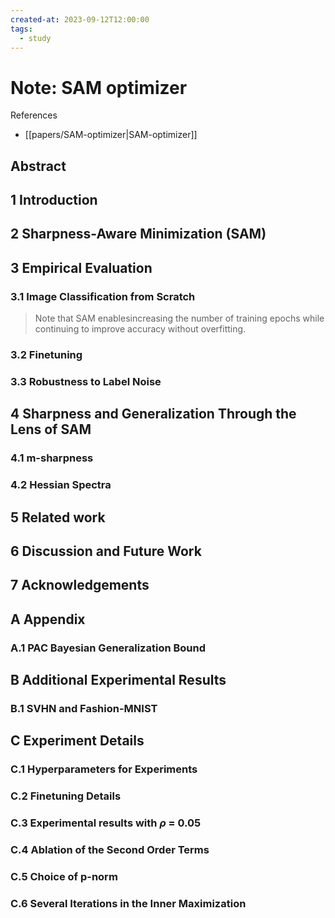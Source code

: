 ```yaml
---
created-at: 2023-09-12T12:00:00
tags:
  - study
---
```


# Note: SAM optimizer
References
- [[papers/SAM-optimizer|SAM-optimizer]]
## Abstract
## 1 Introduction
## 2 Sharpness-Aware Minimization (SAM)
## 3 Empirical Evaluation
### 3.1 Image Classification from Scratch

> Note that SAM enablesincreasing the number of training epochs while continuing to improve accuracy without overfitting.

### 3.2 Finetuning
### 3.3 Robustness to Label Noise
## 4 Sharpness and Generalization Through the Lens of SAM
### 4.1 m-sharpness
### 4.2 Hessian Spectra
## 5 Related work
## 6 Discussion and Future Work
## 7 Acknowledgements
## A Appendix
### A.1 PAC Bayesian Generalization Bound
## B Additional Experimental Results
### B.1 SVHN and Fashion-MNIST
## C Experiment Details
### C.1 Hyperparameters for Experiments
### C.2 Finetuning Details
### C.3 Experimental results with $\rho$ = 0.05 
### C.4 Ablation of the Second Order Terms
### C.5 Choice of p-norm
### C.6 Several Iterations in the Inner Maximization


